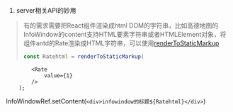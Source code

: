 1. server相关API的妙用
> 有的需求需要把React组件渲染成html DOM的字符串，比如高德地图的InfoWindow的content支持HTML要素字符串或者HTMLElement对象，将组件antd的Rate渲染成HTML字符串，可以使用[renderToStaticMarkup](https://zh-hans.react.dev/reference/react-dom/server/renderToStaticMarkup)
>
> ``` javascript
> const Ratehtml = renderToStaticMarkup(
			<Rate
				value={1}
			/>
		);
  InfoWindowRef.setContent(`<div>infowindow的标题${Ratehtml}</div>`)
> ```
